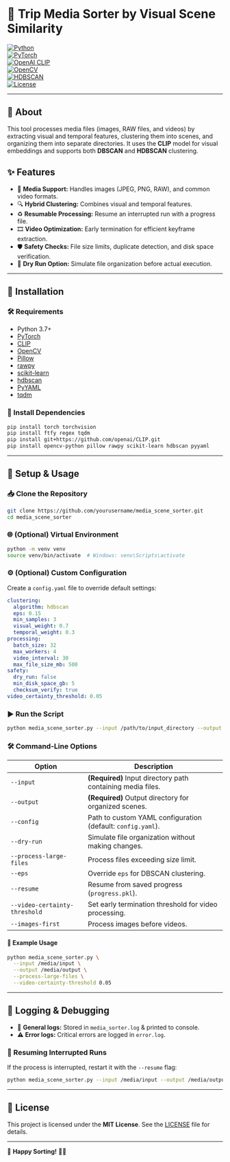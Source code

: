 # 📂 Trip Media Sorter by Visual Scene Similarity

[![Python](https://img.shields.io/badge/Python-3.7%2B-3776AB?logo=python&logoColor=white)](https://python.org)  
[![PyTorch](https://img.shields.io/badge/PyTorch-EE4C2C?logo=pytorch&logoColor=white)](https://pytorch.org)  
[![OpenAI CLIP](https://img.shields.io/badge/OpenAI_CLIP-000000?logo=openai&logoColor=white)](https://github.com/openai/CLIP)  
[![OpenCV](https://img.shields.io/badge/OpenCV-5C3EE8?logo=opencv&logoColor=white)](https://opencv.org)  
[![HDBSCAN](https://img.shields.io/badge/HDBSCAN-FF6F00?logo=scikit-learn&logoColor=white)](https://github.com/scikit-learn-contrib/hdbscan)  
[![License](https://img.shields.io/badge/License-MIT-green.svg)](LICENSE)

---

## 📌 About

This tool processes media files (images, RAW files, and videos) by extracting visual and temporal features, clustering them into scenes, and organizing them into separate directories. It uses the **CLIP** model for visual embeddings and supports both **DBSCAN** and **HDBSCAN** clustering.

## ✨ Features

- 📸 **Media Support:** Handles images (JPEG, PNG, RAW), and common video formats.
- 🔍 **Hybrid Clustering:** Combines visual and temporal features.
- ♻️ **Resumable Processing:** Resume an interrupted run with a progress file.
- 🎞 **Video Optimization:** Early termination for efficient keyframe extraction.
- 🛡 **Safety Checks:** File size limits, duplicate detection, and disk space verification.
- 🧪 **Dry Run Option:** Simulate file organization before actual execution.

---

## 🔧 Installation

### 🛠 Requirements

- Python 3.7+
- [PyTorch](https://pytorch.org/)
- [CLIP](https://github.com/openai/CLIP)
- [OpenCV](https://opencv.org/)
- [Pillow](https://python-pillow.org/)
- [rawpy](https://github.com/letmaik/rawpy)
- [scikit-learn](https://scikit-learn.org/)
- [hdbscan](https://github.com/scikit-learn-contrib/hdbscan)
- [PyYAML](https://pyyaml.org/)
- [tqdm](https://github.com/tqdm/tqdm)

### 🔽 Install Dependencies

```bash
pip install torch torchvision
pip install ftfy regex tqdm
pip install git+https://github.com/openai/CLIP.git
pip install opencv-python pillow rawpy scikit-learn hdbscan pyyaml
```

---

## 🚀 Setup & Usage

### 📥 Clone the Repository

```bash
git clone https://github.com/yourusername/media_scene_sorter.git
cd media_scene_sorter
```

### 🌐 (Optional) Virtual Environment

```bash
python -m venv venv
source venv/bin/activate  # Windows: venv\Scripts\activate
```

### ⚙️ (Optional) Custom Configuration

Create a `config.yaml` file to override default settings:

```yaml
clustering:
  algorithm: hdbscan
  eps: 0.15
  min_samples: 3
  visual_weight: 0.7
  temporal_weight: 0.3
processing:
  batch_size: 32
  max_workers: 4
  video_interval: 30
  max_file_size_mb: 500
safety:
  dry_run: false
  min_disk_space_gb: 5
  checksum_verify: true
video_certainty_threshold: 0.05
```

### ▶️ Run the Script

```bash
python media_scene_sorter.py --input /path/to/input_directory --output /path/to/output_directory
```

### 🛠 Command-Line Options

| Option | Description |
|--------|-------------|
| `--input` | **(Required)** Input directory path containing media files. |
| `--output` | **(Required)** Output directory for organized scenes. |
| `--config` | Path to custom YAML configuration (default: `config.yaml`). |
| `--dry-run` | Simulate file organization without making changes. |
| `--process-large-files` | Process files exceeding size limit. |
| `--eps` | Override `eps` for DBSCAN clustering. |
| `--resume` | Resume from saved progress (`progress.pkl`). |
| `--video-certainty-threshold` | Set early termination threshold for video processing. |
| `--images-first` | Process images before videos. |

#### 📌 Example Usage

```bash
python media_scene_sorter.py \
  --input /media/input \
  --output /media/output \
  --process-large-files \
  --video-certainty-threshold 0.05
```

---

## 📜 Logging & Debugging

- 📂 **General logs:** Stored in `media_sorter.log` & printed to console.
- ⚠️ **Error logs:** Critical errors are logged in `error.log`.

### 🔄 Resuming Interrupted Runs

If the process is interrupted, restart it with the `--resume` flag:

```bash
python media_scene_sorter.py --input /media/input --output /media/output --resume
```

---

## 📜 License

This project is licensed under the **MIT License**. See the [LICENSE](LICENSE) file for details.

---

🚀 **Happy Sorting!** 🎥📸
